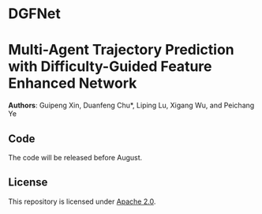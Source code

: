# DGFNet

# Multi-Agent Trajectory Prediction with Difficulty-Guided Feature Enhanced Network

**Authors**: Guipeng Xin, Duanfeng Chu*, Liping Lu, Xigang Wu, and Peichang Ye

## Code 

The code will be released before August.

## License

This repository is licensed under [Apache 2.0](LICENSE).
